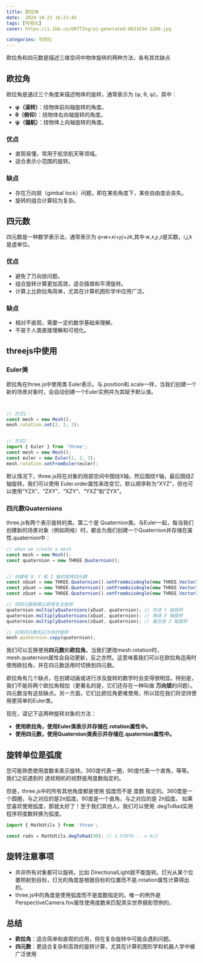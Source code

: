 ```yaml
---
title: 欧拉角
date:  2024-10-23 16:21:45
tags: [可视化]
cover: https://i.ibb.co/GR7TZvg/ai-generated-8631634-1280.jpg

categories: 可视化
---
```



欧拉角和四元数是描述三维空间中物体旋转的两种方法，各有其优缺点

## 欧拉角

欧拉角是通过三个角度来描述物体的旋转，通常表示为 (φ, θ, ψ)，其中：


- **φ（滚转）**：绕物体前向轴旋转的角度。
- **θ（俯仰）**：绕物体右向轴旋转的角度。
- **ψ（偏航）**：绕物体上向轴旋转的角度。

### 优点

- 直观易懂，常用于航空航天等领域。
- 适合表示小范围的旋转。


### 缺点

- 存在万向锁（gimbal lock）问题，即在某些角度下，某些自由度会丧失。
- 旋转的组合计算较为复杂。



## 四元数
四元数是一种数学表示法，通常表示为 𝑞=𝑤+𝑥𝑖+𝑦𝑗+𝑧𝑘,其中 𝑤,𝑥,𝑦,𝑧是实数，i,j,k 是虚单位。

### 优点

- 避免了万向锁问题。
- 组合旋转计算更加高效，适合插值和平滑旋转。
- 计算上比欧拉角简单，尤其在计算机图形学中应用广泛。


### 缺点
- 相对不直观，需要一定的数学基础来理解。
- 不易于人类直接理解和可视化。


## threejs中使用


### Euler类


欧拉角在three.js中使用类 Euler表示。与.position和.scale一样，当我们创建一个新的场景对象时，会自动创建一个Euler实例并为其赋予默认值。

```js


// 方式1：
const mesh = new Mesh();
mesh.rotation.set(2, 2, 2);


// 方式2：
import { Euler } from 'three';
const mesh = new Mesh();
const euler = new Euler(1, 2, 3);
mesh.rotation.setFromEuler(euler);

```

默认情况下，three.js将在对象的局部空间中围绕X轴，然后围绕Y轴，最后围绕Z轴旋转。我们可以使用 Euler.order属性来改变它。默认顺序称为“XYZ”，但也可以使用“YZX”、“ZXY”、“XZY”、“YXZ”和“ZYX”。

### 四元数Quaternions

three.js有两个表示旋转的类。第二个是 Quaternion类。与Euler一起，每当我们创建新的场景对象（例如网格）时，都会为我们创建一个Quaternion并存储在属性.quaternion中：

```js
// when we create a mesh
const mesh = new Mesh();
const quaternion = new THREE.Quaternion();


// 创建绕 X、Y 和 Z 轴的旋转四元数
const xQuat = new THREE.Quaternion().setFromAxisAngle(new THREE.Vector3(1, 0, 0), 0.01); // 绕 X 轴旋转
const yQuat = new THREE.Quaternion().setFromAxisAngle(new THREE.Vector3(0, 1, 0), 0.01); // 绕 Y 轴旋转
const zQuat = new THREE.Quaternion().setFromAxisAngle(new THREE.Vector3(0, 0, 1), 0.01); // 绕 Z 轴旋转

// 将四元数相乘以获得复合旋转
quaternion.multiplyQuaternions(yQuat, quaternion); // 先绕 Y 轴旋转
quaternion.multiplyQuaternions(xQuat, quaternion); // 再绕 X 轴旋转
quaternion.multiplyQuaternions(zQuat, quaternion); // 最后绕 Z 轴旋转

// 应用四元数到正方体的旋转
mesh.quaternion.copy(quaternion);

```



我们可以互换使用**四元数**和**欧拉角**。当我们更改mesh.rotation时，mesh.quaternion属性会自动更新，反之亦然。这意味着我们可以在欧拉角适用时使用欧拉角，并在四元数适用时切换到四元数。

欧拉角有几个缺点，在创建动画或进行涉及旋转的数学时会变得很明显。特别是，我们不能将两个欧拉角相加（更著名的是，它们还存在一种叫做 **万向锁**的问题）。四元数没有这些缺点。另一方面，它们比欧拉角更难使用，所以现在我们将坚持使用更简单的Euler类。

现在，请记下这两种旋转对象的方法：

- **使用欧拉角，使用Euler类表示并存储在.rotation属性中。**
- **使用四元数，使用Quaternion类表示并存储在.quaternion属性中。**





## 旋转单位是弧度


您可能熟悉使用度数来表示旋转。360度代表一圈，90度代表一个直角，等等。我们之前遇到的 透视相机的视野是用度数指定的。

但是，three.js中的所有其他角度都是使用 弧度而不是 度数 指定的。360度是一个圆圈，与之对应的是2π弧度。90度是一个直角，与之对应的是 2π弧度。
如果您喜欢使用弧度，那就太好了！至于我们其他人，我们可以使用 .degToRad实用程序将度数转换为弧度。

```js
import { MathUtils } from 'three';

const rads = MathUtils.degToRad(90); // 1.57079... = π/2
```

## 旋转注意事项

- 并非所有对象都可以旋转。比如 DirectionalLight就不能旋转。灯光从某个位置照射到目标，灯光的角度是根据目标的位置而不是.rotation属性计算得出的。
- three.js中的角度是使用弧度而不是度数指定的。唯一的例外是 PerspectiveCamera.fov属性使用度数来匹配真实世界摄影惯例的。





## 总结

- **欧拉角**：适合简单和直观的应用，但在复杂旋转中可能会遇到问题。
- **四元数**：更适合复杂和高效的旋转计算，尤其在计算机图形学和机器人学中被广泛使用